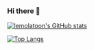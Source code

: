 ### Hi there 👋


[![lemolatoon's GitHub stats](https://github-readme-stats.vercel.app/api?username=lemolatoon&theme=vue-dark&show_icons=true)](https://github.com/lemolatoon/github-readme-stats)

[![Top Langs](https://github-readme-stats.vercel.app/api/top-langs/?username=lemolatoon&layout=compact&theme=vue-dark&show_icons=truecount_private=false)](https://github.com/lemolatoon/github-readme-stats)
